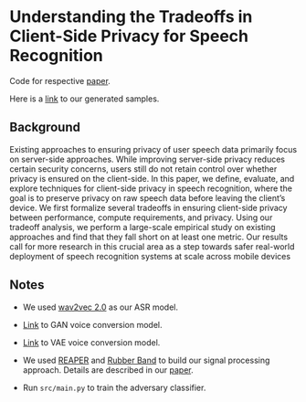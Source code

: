 # Understanding the Tradeoffs in Client-Side Privacy for Speech Recognition

Code for respective [paper](http://www.cs.cmu.edu/~peterw1/website_files/privacy.pdf).

Here is a [link](https://peter-yh-wu.github.io/speech-privacy-samples/) to our generated samples.

## Background

Existing approaches to ensuring privacy of user speech data primarily focus on server-side approaches. While improving server-side privacy reduces certain security concerns, users still do not retain control over whether privacy is ensured on the client-side. In this paper, we define, evaluate, and explore techniques for client-side privacy in speech recognition, where the goal is to preserve privacy on raw speech data before leaving the client’s device. We first formalize several tradeoffs in ensuring client-side privacy between performance, compute requirements, and privacy. Using our tradeoff analysis, we perform a large-scale empirical study on existing approaches and find that they fall short on at least one metric. Our results call for more research in this crucial area as a step towards safer real-world deployment of speech recognition systems at scale across mobile devices

## Notes

 - We used [wav2vec 2.0](https://github.com/pytorch/fairseq/tree/master/examples/wav2vec) as our ASR model.

 - [Link](https://github.com/jjery2243542/voice_conversion) to GAN voice conversion model.

 - [Link](https://github.com/jjery2243542/adaptive_voice_conversion) to VAE voice conversion model.

 - We used [REAPER](https://github.com/google/REAPER) and [Rubber Band](github.com/breakfastquay/rubberband) to build our signal processing approach. Details are described in our [paper](http://www.cs.cmu.edu/~peterw1/website_files/privacy.pdf).

 - Run `src/main.py` to train the adversary classifier.
